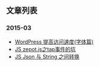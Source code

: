 ## 文章列表

### 2015-03
 * [WordPress 提高访问速度(字体篇)](https://github.com/zou12e/blog/issues/3)
 * [JS zepot.js之tap事件的坑](https://github.com/zou12e/blog/issues/2)
 * [JS Json 与 String 之间转换](https://github.com/zou12e/blog/issues/1)
